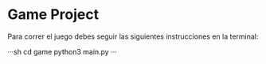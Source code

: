 # Game Project

Para correr el juego debes seguir las siguientes
instrucciones en la terminal:

···sh
cd game
python3 main.py
···
